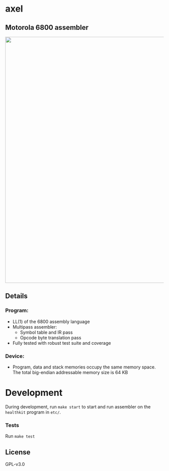 # axel
## Motorola 6800 assembler

<img src="https://upload.wikimedia.org/wikipedia/commons/5/5a/Motorola_MC6800_microprocessor.jpg" width="780" />

## Details

### Program:

* LL(1) of the 6800 assembly language
* Multipass assembler:
    * Symbol table and IR pass
    * Opcode byte translation pass
* Fully tested with robust test suite and coverage

### Device:

  * Program, data and stack memories occupy the same memory space. The total big-endian addressable memory size is 64 KB

# Development

During development, run `make start` to start and run assembler on the `healthkit` program in `etc/`.

### Tests

Run `make test`

## License

GPL-v3.0
